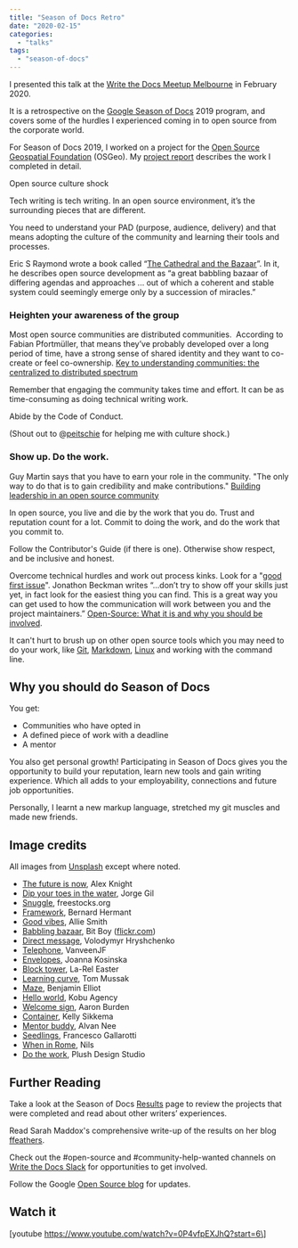 ```yaml
---
title: "Season of Docs Retro"
date: "2020-02-15"
categories: 
  - "talks"
tags: 
  - "season-of-docs"
---
```


I presented this talk at the [Write the Docs Meetup Melbourne](https://www.meetup.com/en-AU/Write-the-Docs-Australia/events/268284615/) in February 2020.

It is a retrospective on the [Google Season of Docs](https://developers.google.com/season-of-docs) 2019 program, and covers some of the hurdles I experienced coming in to open source from the corporate world.

For Season of Docs 2019, I worked on a project for the [Open Source Geospatial Foundation](https://www.osgeo.org/) (OSGeo). My [project report](https://flicstar.com/2019/11/27/project-report-for-season-of-docs-2019/) describes the work I completed in detail.

Open source culture shock

Tech writing is tech writing. In an open source environment, it’s the surrounding pieces that are different. 

You need to understand your PAD (purpose, audience, delivery) and that means adopting the culture of the community and learning their tools and processes.

Eric S Raymond wrote a book called “[The Cathedral and the Bazaar](https://en.wikipedia.org/wiki/The_Cathedral_and_the_Bazaar)”. In it, he describes open source development as “a great babbling bazaar of differing agendas and approaches ... out of which a coherent and stable system could seemingly emerge only by a succession of miracles.”

### Heighten your awareness of the group

Most open source communities are distributed communities.  According to Fabian Pfortmüller, that means they’ve probably developed over a long period of time, have a strong sense of shared identity and they want to co-create or feel co-ownership. [Key to understanding communities: the centralized to distributed spectrum](https://medium.com/together-institute/key-to-understanding-communities-the-centralized-to-distributed-spectrum-f41436f7a2f3)

Remember that engaging the community takes time and effort. It can be as time-consuming as doing technical writing work. 

Abide by the Code of Conduct.

(Shout out to @[peitschie](https://github.com/peitschie) for helping me with culture shock.)

### Show up. Do the work.

Guy Martin says that you have to earn your role in the community. "The only way to do that is to gain credibility and make contributions." [Building leadership in an open source community](https://www.linuxfoundation.org/resources/open-source-guides/building-leadership-in-an-open-source-community/) 

In open source, you live and die by the work that you do. Trust and reputation count for a lot. Commit to doing the work, and do the work that you commit to.

Follow the Contributor's Guide (if there is one). Otherwise show respect, and be inclusive and honest.

Overcome technical hurdles and work out process kinks. Look for a "[good first issue](https://github.blog/2020-01-22-how-we-built-good-first-issues/)". Jonathon Beckman writes “...don’t try to show off your skills just yet, in fact look for the easiest thing you can find. This is a great way you can get used to how the communication will work between you and the project maintainers.” [Open-Source: What it is and why you should be involved](https://hackernoon.com/open-source-what-it-is-and-why-you-should-be-involved-f46a088f667f).

It can't hurt to brush up on other open source tools which you may need to do your work, like [Git](https://git-scm.com/), [Markdown](https://www.markdownguide.org/), [Linux](https://www.linux.org/) and working with the command line.

## Why you should do Season of Docs

You get:

- Communities who have opted in
- A defined piece of work with a deadline
- A mentor

You also get personal growth! Participating in Season of Docs gives you the opportunity to build your reputation, learn new tools and gain writing experience. Which all adds to your employability, connections and future job opportunities.

Personally, I learnt a new markup language, stretched my git muscles and made new friends.

## Image credits

All images from [Unsplash](https://unsplash.com/) except where noted.

- [The future is now](https://unsplash.com/photos/2EJCSULRwC8), Alex Knight
- [Dip your toes in the water](https://unsplash.com/photos/0G8iqixLkSU), Jorge Gil
- [Snuggle](https://unsplash.com/photos/t8SxccV0Agw), freestocks.org
- [Framework](https://unsplash.com/photos/VUBAE-Bmugk), Bernard Hermant
- [Good vibes](https://unsplash.com/photos/35k9Iwl6SeY), Allie Smith
- [Babbling bazaar](https://www.flickr.com/photos/bitboy/7634956522/in/photolist-cCF9zq-81t6cu-eUtFY6-gSt52X-gSsMXe-LSgJes-o48mZc-jNMB6M-ngTDtq-dtDidB-dFoHGY-ngTDMG-9aeTox-7ZxbK2-28LV9xx-ebcxin-9ahZHE-8XpwV2-bBJmgL-LUozE4-fepYwg-a7ReWS-fepZtV-7Wepis-qR2GH1-hsR3nj-atU8YB-251ZfRP-27pQ5fS-M8ghnP-jYRbow-gSsfEz-pvZKSo-KHc9T-kzgqLD-76J3gP-eTh4uU-cCFcgf-aRH2gD-23CU7mj-aRGPNg-q1AugH-9T5hMF-5t1PaZ-5RLaRA-aRGZUi-82RcK7-eT58cg-9vUShT-83w5dh), Bit Boy ([flickr.com](https://www.flickr.com/creativecommons/by-2.0/))
- [Direct message](https://unsplash.com/photos/V5vqWC9gyEU), Volodymyr Hryshchenko
- [Telephone](https://unsplash.com/photos/bhE6URUT-6I), VanveenJF
- [Envelopes](https://unsplash.com/photos/uGcDWKN91Fs), Joanna Kosinska
- [Block tower](https://unsplash.com/photos/KuCGlBXjH_o), La-Rel Easter
- [Learning curve](https://unsplash.com/photos/bBB0jD3cD3g), Tom Mussak
- [Maze](https://unsplash.com/photos/vc9u77c0LO4), Benjamin Elliot
- [Hello world](https://unsplash.com/photos/67L18R4tW_w), Kobu Agency
- [Welcome sign](https://unsplash.com/photos/AvqpdLRjABs), Aaron Burden
- [Container](https://unsplash.com/photos/5R5Trsu1aIM), Kelly Sikkema
- [Mentor buddy](https://unsplash.com/photos/T-0EW-SEbsE), Alvan Nee
- [Seedlings](https://unsplash.com/photos/ruQHpukrN7c), Francesco Gallarotti
- [When in Rome](https://unsplash.com/photos/kaEhf0eZme8), Nils
- [Do the work](https://unsplash.com/photos/l3N9Q27zULw), Plush Design Studio

## Further Reading

Take a look at the Season of Docs [Results](https://developers.google.com/season-of-docs/docs/participants) page to review the projects that were completed and read about other writers’ experiences.

Read Sarah Maddox's comprehensive write-up of the results on her blog [ffeathers](https://ffeathers.wordpress.com/2019/12/17/first-results-for-season-of-docs-2019/).

Check out the #open-source and #community-help-wanted channels on [Write the Docs Slack](https://www.writethedocs.org/slack/) for opportunities to get involved.

Follow the Google [Open Source blog](https://opensource.googleblog.com/) for updates. 

## Watch it

\[youtube https://www.youtube.com/watch?v=0P4vfpEXJhQ?start=6\]
